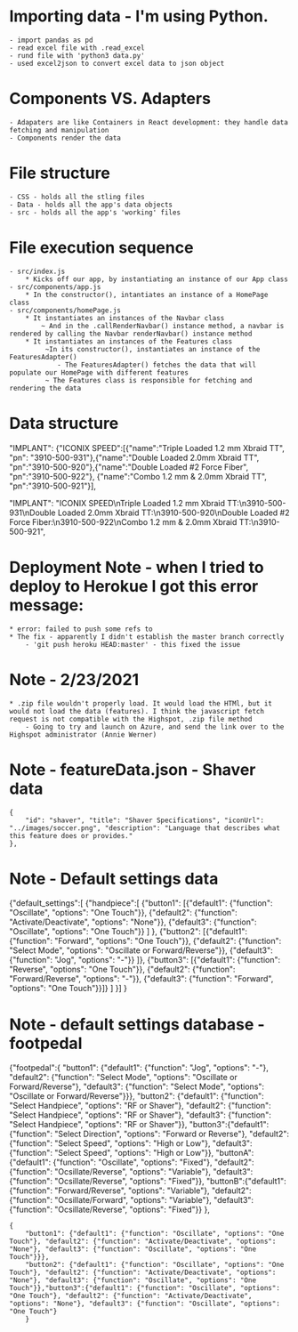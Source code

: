 # Importing data - I'm using Python.
    - import pandas as pd
    - read excel file with .read_excel
    - rund file with 'python3 data.py'
    - used excel2json to convert excel data to json object


# Components VS. Adapters
    - Adapaters are like Containers in React development: they handle data fetching and manipulation
    - Components render the data

# File structure 
    - CSS - holds all the stling files
    - Data - holds all the app's data objects
    - src - holds all the app's 'working' files

# File execution sequence 
    - src/index.js 
        * Kicks off our app, by instantiating an instance of our App class 
    - src/components/app.js
        * In the constructor(), intantiates an instance of a HomePage class
    - src/components/homePage.js 
        * It instantiates an instances of the Navbar class
            ~ And in the .callRenderNavbar() instance method, a navbar is rendered by calling the Navbar renderNavbar() instance method
        * It instantiates an instances of the Features class
             ~In its constructor(), instantiates an instance of the FeaturesAdapter()
                - The FeaturesAdapter() fetches the data that will populate our HomePage with different features
             ~ The Features class is responsible for fetching and rendering the data



# Data structure 
 "IMPLANT": {"ICONIX SPEED":[{"name":"Triple Loaded 1.2 mm Xbraid TT", "pn": "3910-500-931"},{"name":"Double Loaded 2.0mm Xbraid TT", "pn":"3910-500-920"},{"name":"Double Loaded #2 Force Fiber", "pn":"3910-500-922"}, {"name":"Combo 1.2 mm & 2.0mm Xbraid TT", "pn":"3910-500-921"}],

   "IMPLANT": "ICONIX SPEED\nTriple Loaded 1.2 mm Xbraid TT:\n3910-500-931\nDouble Loaded 2.0mm Xbraid TT:\n3910-500-920\nDouble Loaded #2 Force Fiber:\n3910-500-922\nCombo 1.2 mm & 2.0mm Xbraid TT:\n3910-500-921",

# Deployment Note - when I tried to deploy to Herokue I got this error message: 
    * error: failed to push some refs to
    * The fix - apparently I didn't establish the master branch correctly 
        - 'git push heroku HEAD:master' - this fixed the issue

# Note - 2/23/2021
    * .zip file wouldn't properly load. It would load the HTMl, but it would not load the data (features). I think the javascript fetch request is not compatible with the Highspot, .zip file method
        - Going to try and launch on Azure, and send the link over to the Highspot administrator (Annie Werner)

# Note - featureData.json - Shaver data

    {
        "id": "shaver", "title": "Shaver Specifications", "iconUrl": "../images/soccer.png", "description": "Language that describes what this feature does or provides."
    },

# Note - Default settings data
{"default_settings":[
    {"handpiece":[
        {"button1": 
            [{"default1": {"function": "Oscillate", "options": "One Touch"}}, {"default2": {"function": "Activate/Deactivate", "options": "None"}}, {"default3": {"function": "Oscillate", "options": "One Touch"}}
            ]
        },
        {"button2": 
            [{"default1": {"function": "Forward", "options": "One Touch"}}, {"default2": {"function": "Select Mode", "options": "Oscillate or Forward/Reverse"}}, {"default3": {"function": "Jog", "options": "-"}} ]}, 
        {"button3": 
            [{"default1": {"function": "Reverse", "options": "One Touch"}}, {"default2": {"function": "Forward/Reverse", "options": "-"}}, {"default3": {"function": "Forward", "options": "One Touch"}}]}
        ]
    }]
}

# Note - default settings database - footpedal
 {"footpedal":{
        "button1": {"default1": {"function": "Jog", "options": "-"}, "default2": {"function": "Select Mode", "options": "Oscillate or Forward/Reverse"}, "default3": {"function": "Select Mode", "options": "Oscillate or Forward/Reverse"}}}, 
        "button2": {"default1": {"function": "Select Handpiece", "options": "RF or Shaver"}, "default2": {"function": "Select Handpiece", "options": "RF or Shaver"}, "default3": {"function": "Select Handpiece", "options": "RF or Shaver"}},
        "button3":{"default1": {"function": "Select Direction", "options": "Forward or Reverse"}, "default2": {"function": "Select Speed", "options": "High or Low"}, "default3": {"function": "Select Speed", "options": "High or Low"}},
        "buttonA":{"default1": {"function": "Oscillate", "options": "Fixed"}, "default2": {"function": "Ocsillate/Reverse", "options": "Variable"}, "default3": {"function": "Ocsillate/Reverse", "options": "Fixed"}},
        "buttonB":{"default1": {"function": "Forward/Reverse", "options": "Variable"}, "default2": {"function": "Ocsillate/Forward", "options": "Variable"}, "default3": {"function": "Ocsillate/Reverse", "options": "Fixed"}}
    },


    {
        "button1": {"default1": {"function": "Oscillate", "options": "One Touch"}, "default2": {"function": "Activate/Deactivate", "options": "None"}, "default3": {"function": "Oscillate", "options": "One Touch"}}}, 
        "button2": {"default1": {"function": "Oscillate", "options": "One Touch"}, "default2": {"function": "Activate/Deactivate", "options": "None"}, "default3": {"function": "Oscillate", "options": "One Touch"}},"button3":{"default1": {"function": "Oscillate", "options": "One Touch"}, "default2": {"function": "Activate/Deactivate", "options": "None"}, "default3": {"function": "Oscillate", "options": "One Touch"}
        }